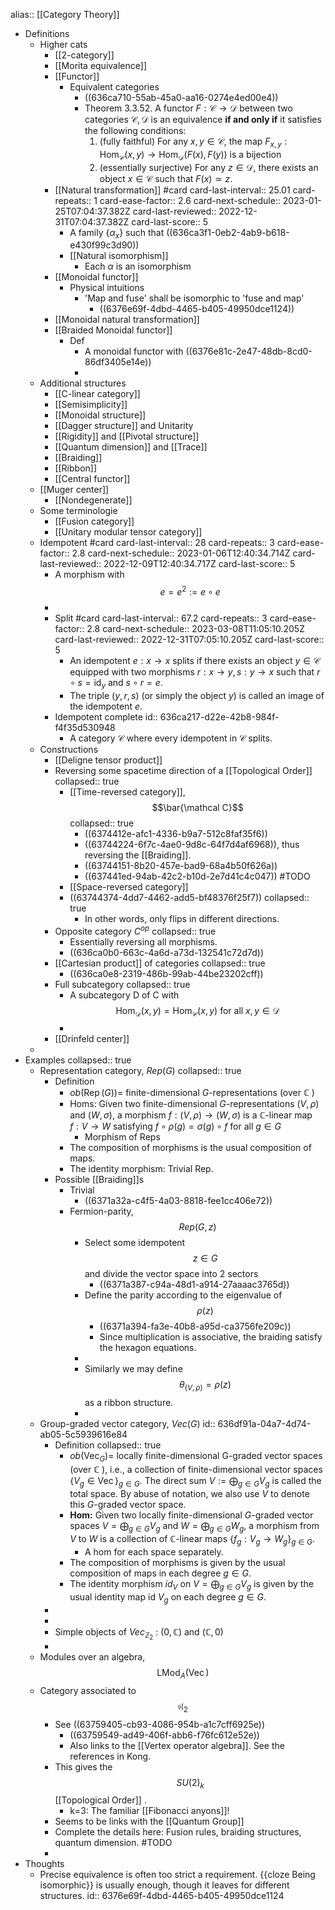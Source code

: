 alias:: [[Category Theory]]

- Definitions
	- Higher cats
		- [[2-category]]
		- [[Morita equivalence]]
		- [[Functor]]
			- Equivalent categories
				- ((636ca710-55ab-45a0-aa16-0274e4ed00e4))
				- Theorem 3.3.52. A functor $F: \mathcal{C} \rightarrow \mathcal{D}$ between two categories $\mathcal{C}, \mathcal{D}$ is an equivalence **if and only if** it satisfies the following conditions:
				  1. (fully faithful) For any $x, y \in \mathcal{C}$, the map $F_{x, y}: \operatorname{Hom}_{\mathcal{C}}(x, y) \rightarrow \operatorname{Hom}_{\mathcal{D}}(F(x), F(y))$ is a bijection
				  2. (essentially surjective) For any $z \in \mathcal{D}$, there exists an object $x \in \mathcal{C}$ such that $F(x) \simeq z$.
		- [[Natural transformation]] #card
		  card-last-interval:: 25.01
		  card-repeats:: 1
		  card-ease-factor:: 2.6
		  card-next-schedule:: 2023-01-25T07:04:37.382Z
		  card-last-reviewed:: 2022-12-31T07:04:37.382Z
		  card-last-score:: 5
			- A family $\{\alpha_x\}$ such that ((636ca3f1-0eb2-4ab9-b618-e430f99c3d90))
			- [[Natural isomorphism]]
				- Each $\alpha$ is an isomorphism
		- [[Monoidal functor]]
			- Physical intuitions
				- 'Map and fuse' shall be isomorphic to 'fuse and map'
					- ((6376e69f-4dbd-4465-b405-49950dce1124))
		- [[Monoidal natural transformation]]
		- [[Braided Monoidal functor]]
			- Def
				- A monoidal functor with ((6376e81c-2e47-48db-8cd0-86df3405e14e))
				-
	- Additional structures
		- [[C-linear category]]
		- [[Semisimplicity]]
		- [[Monoidal structure]]
		- [[Dagger structure]] and Unitarity
		- [[Rigidity]] and [[Pivotal structure]]
		- [[Quantum dimension]] and [[Trace]]
		- [[Braiding]]
		- [[Ribbon]]
		- [[Central functor]]
	- [[Muger center]]
		- [[Nondegenerate]]
	- Some terminologie
		- [[Fusion category]]
		- [[Unitary modular tensor category]]
	- Idempotent #card
	  card-last-interval:: 28
	  card-repeats:: 3
	  card-ease-factor:: 2.8
	  card-next-schedule:: 2023-01-06T12:40:34.714Z
	  card-last-reviewed:: 2022-12-09T12:40:34.717Z
	  card-last-score:: 5
		- A morphism with $$e=e^2:=e \circ e$$
		-
		- Split #card
		  card-last-interval:: 67.2
		  card-repeats:: 3
		  card-ease-factor:: 2.8
		  card-next-schedule:: 2023-03-08T11:05:10.205Z
		  card-last-reviewed:: 2022-12-31T07:05:10.205Z
		  card-last-score:: 5
			- An idempotent $e: x \rightarrow x$ splits if there exists an object $y \in \mathcal{C}$ equipped with two morphisms $r: x \rightarrow y, s: y \rightarrow x$ such that $r \circ s=\mathrm{id}_y$ and $s \circ r=e$.
			- The triple $(y, r, s)$ (or simply the object $y)$ is called an image of the idempotent $e$.
		- Idempotent complete
		  id:: 636ca217-d22e-42b8-984f-f4f35d530948
			- A category $\mathcal{C}$ where every idempotent in $\mathcal{C}$ splits.
	- Constructions
		- [[Deligne tensor product]]
		- Reversing some spacetime direction of a [[Topological Order]]
		  collapsed:: true
			- [[Time-reversed category]], $$\bar{\mathcal C}$$
			  collapsed:: true
				- ((6374412e-afc1-4336-b9a7-512c8faf35f6))
				- ((63744224-6f7c-4ae0-9d8c-64f7d4af6968)), thus reversing the [[Braiding]].
				- ((63744151-8b20-457e-bad9-68a4b50f626a))
				- ((637441ed-94ab-42c2-b10d-2e7d41c4c047)) #TODO
			- [[Space-reversed category]]
			- ((63744374-4dd7-4462-add5-bf48376f25f7))
			  collapsed:: true
				- In other words, only flips in different directions.
		- Opposite category $C^{op}$
		  collapsed:: true
			- Essentially reversing all morphisms.
			- ((636ca0b0-663c-4a6d-a73d-132541c72d7d))
		- [[Cartesian product]] of categories
		  collapsed:: true
			- ((636ca0e8-2319-486b-99ab-44be23202cff))
		- Full subcategory
		  collapsed:: true
			- A subcategory D of C with $$\operatorname{Hom}_{\mathcal{D}}(x, y)=\operatorname{Hom}_{\mathcal{C}}(x, y) \text { for all } x, y \in \mathcal{D}$$
			-
		- [[Drinfeld center]]
	-
- Examples
  collapsed:: true
	- Representation category, $Rep(G)$
	  collapsed:: true
		- Definition
			- $ob(\operatorname{Rep}(G))=$ finite-dimensional $G$-representations (over $\mathbb{C}$ )
			- Homs: Given two finite-dimensional $G$-representations $(V, \rho)$ and $(W, \sigma)$, a morphism $f:(V, \rho) \rightarrow(W, \sigma)$ is a $\mathbb{C}$-linear map $f: V \rightarrow W$ satisfying $f \circ \rho(g)=\sigma(g) \circ f$ for all $g \in G$
				- Morphism of Reps
			- The composition of morphisms is the usual composition of maps.
			- The identity morphism: Trivial Rep.
		- Possible [[Braiding]]s
			- Trivial
				- ((6371a32a-c4f5-4a03-8818-fee1cc406e72))
			- Fermion-parity, $$Rep(G,z)$$
				- Select some idempotent $$z\in G$$ and divide the vector space into 2 sectors
					- ((6371a387-c94a-48d1-a914-27aaaac3765d))
				- Define the parity according to the eigenvalue of $$\rho(z)$$
					- ((6371a394-fa3e-40b8-a95d-ca3756fe209c))
					- Since multiplication is associative, the braiding satisfy the hexagon equations.
				-
				- Similarly we may define $$\theta_{(V,\rho)}=\rho(z)$$ as a ribbon structure.
				-
	- Group-graded vector category, $Vec(G)$
	  id:: 636df91a-04a7-4d74-ab05-5c5939616e84
		- Definition
		  collapsed:: true
			- $ob(\operatorname{Vec}_G)=$ locally finite-dimensional G-graded vector spaces (over $\mathbb{C}$ ), i.e., a collection of finite-dimensional vector spaces $\left\{V_g \in \operatorname{Vec}\right\}_{g \in G}$. The direct sum $V:=\bigoplus_{g \in G} V_g$ is called the total space. By abuse of notation, we also use $V$ to denote this $G$-graded vector space.
			- **Hom:** Given two locally finite-dimensional $G$-graded vector spaces $V=\bigoplus_{g \in G} V_g$ and $W=\bigoplus_{g \in G} W_g$, a morphism from $V$ to $W$ is a collection of $\mathbb{C}$-linear maps $\left\{f_g: V_g \rightarrow W_g\right\}_{g \in G}$.
				- A hom for each space separately.
			- The composition of morphisms is given by the usual composition of maps in each degree $g \in G$.
			- The identity morphism $id_V$ on $V=\bigoplus_{g \in G} V_g$ is given by the usual identity map id $V_g$ on each degree $g \in G$.
		-
		-
		- Simple objects of $Vec_{\mathbb Z_2}$ : $(0,\mathbb C)$ and $(\mathbb C,0)$
		-
	- Modules over an algebra, $$\operatorname{LMod}_A(\operatorname{Vec})$$
	- Category associated to $$\mathfrak{sl_2}$$
		- See ((63759405-cb93-4086-954b-a1c7cff6925e))
			- ((63759549-ad49-406f-abb6-f76fc612e52e))
			- Also links to the [[Vertex operator algebra]]. See the references in Kong.
		- This gives the $$SU(2)_k$$ [[Topological Order]] .
			- k=3: The familiar [[Fibonacci anyons]]!
		- Seems to be links with the [[Quantum Group]]
		- Complete the details here: Fusion rules, braiding structures, quantum dimension. #TODO
		-
- Thoughts
	- Precise equivalence is often too strict a requirement. {{cloze Being isomorphic}} is usually enough, though it leaves for different structures.
	  id:: 6376e69f-4dbd-4465-b405-49950dce1124